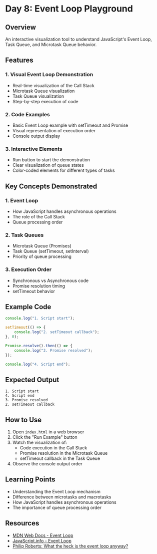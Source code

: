 # Day 8: Event Loop Playground

## Overview
An interactive visualization tool to understand JavaScript's Event Loop, Task Queue, and Microtask Queue behavior.

## Features

### 1. Visual Event Loop Demonstration
- Real-time visualization of the Call Stack
- Microtask Queue visualization
- Task Queue visualization
- Step-by-step execution of code

### 2. Code Examples
- Basic Event Loop example with setTimeout and Promise
- Visual representation of execution order
- Console output display

### 3. Interactive Elements
- Run button to start the demonstration
- Clear visualization of queue states
- Color-coded elements for different types of tasks

## Key Concepts Demonstrated

### 1. Event Loop
- How JavaScript handles asynchronous operations
- The role of the Call Stack
- Queue processing order

### 2. Task Queues
- Microtask Queue (Promises)
- Task Queue (setTimeout, setInterval)
- Priority of queue processing

### 3. Execution Order
- Synchronous vs Asynchronous code
- Promise resolution timing
- setTimeout behavior

## Example Code
```javascript
console.log("1. Script start");

setTimeout(() => {
    console.log("2. setTimeout callback");
}, 0);

Promise.resolve().then(() => {
    console.log("3. Promise resolved");
});

console.log("4. Script end");
```

## Expected Output
```
1. Script start
4. Script end
3. Promise resolved
2. setTimeout callback
```

## How to Use
1. Open `index.html` in a web browser
2. Click the "Run Example" button
3. Watch the visualization of:
   - Code execution in the Call Stack
   - Promise resolution in the Microtask Queue
   - setTimeout callback in the Task Queue
4. Observe the console output order

## Learning Points
- Understanding the Event Loop mechanism
- Difference between microtasks and macrotasks
- How JavaScript handles asynchronous operations
- The importance of queue processing order

## Resources
- [MDN Web Docs - Event Loop](https://developer.mozilla.org/en-US/docs/Web/JavaScript/EventLoop)
- [JavaScript.info - Event Loop](https://javascript.info/event-loop)
- [Philip Roberts: What the heck is the event loop anyway?](https://www.youtube.com/watch?v=8aGhZQkoFbQ) 